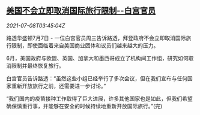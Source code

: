 <!--1625716863000-->
[美国不会立即取消国际旅行限制--白宫官员](https://cn.reuters.com/article/usa-travel-0707-wedn-idCNKCS2EE092)
------

<div><i>2021-07-08T03:45:04Z</i></div><p>路透华盛顿7月7日 - 一位白宫官员周三告诉路透，拜登政府不会立即取消国际旅行限制，即使面临着来自美国商业团体和议员们越来越大的压力。</p><p>6月，美国政府与欧盟、英国、加拿大和墨西哥成立了机构间工作组，研究如何取消限制并最终恢复旅行。</p><p>白宫官员告诉路透：“虽然这些小组已经举行了多次会议，但在我们宣布与任何国家重新开放旅行之前，还需要进一步讨论。”</p><p>“我们国内的疫苗接种工作取得了巨大进展，许多其他国家也是如此，但我们希望确保慎重行事，并能够在安全的时候持续地重新开放国际旅行。”(完)</p>
